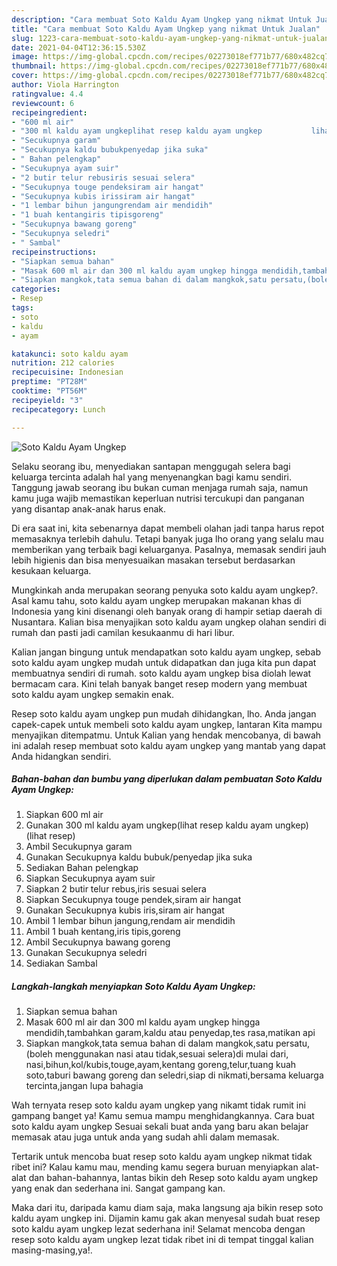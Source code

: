 ```yaml
---
description: "Cara membuat Soto Kaldu Ayam Ungkep yang nikmat Untuk Jualan"
title: "Cara membuat Soto Kaldu Ayam Ungkep yang nikmat Untuk Jualan"
slug: 1223-cara-membuat-soto-kaldu-ayam-ungkep-yang-nikmat-untuk-jualan
date: 2021-04-04T12:36:15.530Z
image: https://img-global.cpcdn.com/recipes/02273018ef771b77/680x482cq70/soto-kaldu-ayam-ungkep-foto-resep-utama.jpg
thumbnail: https://img-global.cpcdn.com/recipes/02273018ef771b77/680x482cq70/soto-kaldu-ayam-ungkep-foto-resep-utama.jpg
cover: https://img-global.cpcdn.com/recipes/02273018ef771b77/680x482cq70/soto-kaldu-ayam-ungkep-foto-resep-utama.jpg
author: Viola Harrington
ratingvalue: 4.4
reviewcount: 6
recipeingredient:
- "600 ml air"
- "300 ml kaldu ayam ungkeplihat resep kaldu ayam ungkep           lihat resep"
- "Secukupnya garam"
- "Secukupnya kaldu bubukpenyedap jika suka"
- " Bahan pelengkap"
- "Secukupnya ayam suir"
- "2 butir telur rebusiris sesuai selera"
- "Secukupnya touge pendeksiram air hangat"
- "Secukupnya kubis irissiram air hangat"
- "1 lembar bihun jangungrendam air mendidih"
- "1 buah kentangiris tipisgoreng"
- "Secukupnya bawang goreng"
- "Secukupnya seledri"
- " Sambal"
recipeinstructions:
- "Siapkan semua bahan"
- "Masak 600 ml air dan 300 ml kaldu ayam ungkep hingga mendidih,tambahkan garam,kaldu atau penyedap,tes rasa,matikan api"
- "Siapkan mangkok,tata semua bahan di dalam mangkok,satu persatu,(boleh menggunakan nasi atau tidak,sesuai selera)di mulai dari, nasi,bihun,kol/kubis,touge,ayam,kentang goreng,telur,tuang kuah soto,taburi bawang goreng dan seledri,siap di nikmati,bersama keluarga tercinta,jangan lupa bahagia"
categories:
- Resep
tags:
- soto
- kaldu
- ayam

katakunci: soto kaldu ayam 
nutrition: 212 calories
recipecuisine: Indonesian
preptime: "PT28M"
cooktime: "PT56M"
recipeyield: "3"
recipecategory: Lunch

---
```



![Soto Kaldu Ayam Ungkep](https://img-global.cpcdn.com/recipes/02273018ef771b77/680x482cq70/soto-kaldu-ayam-ungkep-foto-resep-utama.jpg)

Selaku seorang ibu, menyediakan santapan menggugah selera bagi keluarga tercinta adalah hal yang menyenangkan bagi kamu sendiri. Tanggung jawab seorang ibu bukan cuman menjaga rumah saja, namun kamu juga wajib memastikan keperluan nutrisi tercukupi dan panganan yang disantap anak-anak harus enak.

Di era  saat ini, kita sebenarnya dapat membeli olahan jadi tanpa harus repot memasaknya terlebih dahulu. Tetapi banyak juga lho orang yang selalu mau memberikan yang terbaik bagi keluarganya. Pasalnya, memasak sendiri jauh lebih higienis dan bisa menyesuaikan masakan tersebut berdasarkan kesukaan keluarga. 



Mungkinkah anda merupakan seorang penyuka soto kaldu ayam ungkep?. Asal kamu tahu, soto kaldu ayam ungkep merupakan makanan khas di Indonesia yang kini disenangi oleh banyak orang di hampir setiap daerah di Nusantara. Kalian bisa menyajikan soto kaldu ayam ungkep olahan sendiri di rumah dan pasti jadi camilan kesukaanmu di hari libur.

Kalian jangan bingung untuk mendapatkan soto kaldu ayam ungkep, sebab soto kaldu ayam ungkep mudah untuk didapatkan dan juga kita pun dapat membuatnya sendiri di rumah. soto kaldu ayam ungkep bisa diolah lewat bermacam cara. Kini telah banyak banget resep modern yang membuat soto kaldu ayam ungkep semakin enak.

Resep soto kaldu ayam ungkep pun mudah dihidangkan, lho. Anda jangan capek-capek untuk membeli soto kaldu ayam ungkep, lantaran Kita mampu menyajikan ditempatmu. Untuk Kalian yang hendak mencobanya, di bawah ini adalah resep membuat soto kaldu ayam ungkep yang mantab yang dapat Anda hidangkan sendiri.

<!--inarticleads1-->

##### Bahan-bahan dan bumbu yang diperlukan dalam pembuatan Soto Kaldu Ayam Ungkep:

1. Siapkan 600 ml air
1. Gunakan 300 ml kaldu ayam ungkep(lihat resep kaldu ayam ungkep)           (lihat resep)
1. Ambil Secukupnya garam
1. Gunakan Secukupnya kaldu bubuk/penyedap jika suka
1. Sediakan  Bahan pelengkap
1. Siapkan Secukupnya ayam suir
1. Siapkan 2 butir telur rebus,iris sesuai selera
1. Siapkan Secukupnya touge pendek,siram air hangat
1. Gunakan Secukupnya kubis iris,siram air hangat
1. Ambil 1 lembar bihun jangung,rendam air mendidih
1. Ambil 1 buah kentang,iris tipis,goreng
1. Ambil Secukupnya bawang goreng
1. Gunakan Secukupnya seledri
1. Sediakan  Sambal




<!--inarticleads2-->

##### Langkah-langkah menyiapkan Soto Kaldu Ayam Ungkep:

1. Siapkan semua bahan
1. Masak 600 ml air dan 300 ml kaldu ayam ungkep hingga mendidih,tambahkan garam,kaldu atau penyedap,tes rasa,matikan api
1. Siapkan mangkok,tata semua bahan di dalam mangkok,satu persatu,(boleh menggunakan nasi atau tidak,sesuai selera)di mulai dari, nasi,bihun,kol/kubis,touge,ayam,kentang goreng,telur,tuang kuah soto,taburi bawang goreng dan seledri,siap di nikmati,bersama keluarga tercinta,jangan lupa bahagia




Wah ternyata resep soto kaldu ayam ungkep yang nikamt tidak rumit ini gampang banget ya! Kamu semua mampu menghidangkannya. Cara buat soto kaldu ayam ungkep Sesuai sekali buat anda yang baru akan belajar memasak atau juga untuk anda yang sudah ahli dalam memasak.

Tertarik untuk mencoba buat resep soto kaldu ayam ungkep nikmat tidak ribet ini? Kalau kamu mau, mending kamu segera buruan menyiapkan alat-alat dan bahan-bahannya, lantas bikin deh Resep soto kaldu ayam ungkep yang enak dan sederhana ini. Sangat gampang kan. 

Maka dari itu, daripada kamu diam saja, maka langsung aja bikin resep soto kaldu ayam ungkep ini. Dijamin kamu gak akan menyesal sudah buat resep soto kaldu ayam ungkep lezat sederhana ini! Selamat mencoba dengan resep soto kaldu ayam ungkep lezat tidak ribet ini di tempat tinggal kalian masing-masing,ya!.


